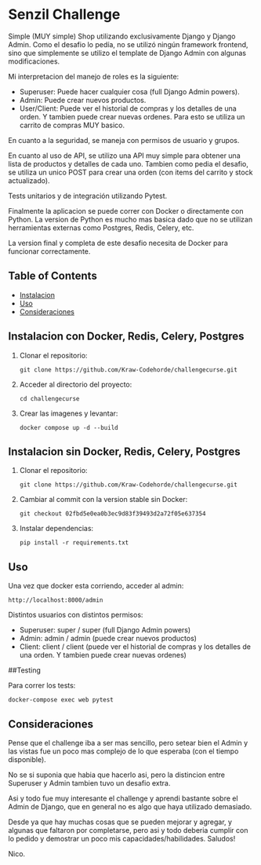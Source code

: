 # Senzil Challenge

Simple (MUY simple) Shop utilizando exclusivamente Django y Django Admin. 
Como el desafio lo pedía, no se utilizó ningún framework frontend, sino que simplemente se utilizo el template de Django Admin con algunas modificaciones.

Mi interpretacion del manejo de roles es la siguiente: 
- Superuser: Puede hacer cualquier cosa (full Django Admin powers).
- Admin: Puede crear nuevos productos.
- User/Client: Puede ver el historial de compras y los detalles de una orden. Y tambien puede crear nuevas ordenes. Para esto se utiliza un carrito de compras MUY basico.

En cuanto a la seguridad, se maneja con permisos de usuario y grupos.

En cuanto al uso de API, se utilizo una API muy simple para obtener una lista de productos y detalles de cada uno. Tambien como pedia el desafio, se utiliza un unico POST para crear una orden (con items del carrito y stock actualizado).

Tests unitarios y de integración utilizando Pytest.

Finalmente la aplicacion se puede correr con Docker o directamente con Python. La version de Python es mucho mas basica dado que no se utilizan herramientas externas como Postgres, Redis, Celery, etc.

La version final y completa de este desafio necesita de Docker para funcionar correctamente.


## Table of Contents

- [Instalacion](#instalacion)
- [Uso](#uso)
- [Consideraciones](#consideraciones)

## Instalacion con Docker, Redis, Celery, Postgres

1. Clonar el repositorio:
   ```
   git clone https://github.com/Kraw-Codehorde/challengecurse.git
   ```
2. Acceder al directorio del proyecto:
   ```   
   cd challengecurse
   ```
3. Crear las imagenes y levantar:
   ```
   docker compose up -d --build
   ```
## Instalacion sin Docker, Redis, Celery, Postgres

1. Clonar el repositorio:
   ```
   git clone https://github.com/Kraw-Codehorde/challengecurse.git
   ```
2. Cambiar al commit con la version stable sin Docker:
   ```
   git checkout 02fbd5e0ea0b3ec9d83f39493d2a72f05e637354
   ```
3. Instalar dependencias:
   ```
   pip install -r requirements.txt
   ```

## Uso

Una vez que docker esta corriendo, acceder al admin:
```
http://localhost:8000/admin
```
Distintos usuarios con distintos permisos:
- Superuser: super / super (full Django Admin powers)
- Admin: admin / admin (puede crear nuevos productos)
- Client: client / client (puede ver el historial de compras y los detalles de una orden. Y tambien puede crear nuevas ordenes)

##Testing

Para correr los tests:
```
docker-compose exec web pytest
```

## Consideraciones

Pense que el challenge iba a ser mas sencillo, pero setear bien el Admin y las vistas fue un poco mas complejo de lo que esperaba (con el tiempo disponible).

No se si suponia que habia que hacerlo asi, pero la distincion entre Superuser y Admin tambien tuvo un desafio extra.

Asi y todo fue muy interesante el challenge y aprendi bastante sobre el Admin de Django, que en general no es algo que haya utilizado demasiado.

Desde ya que hay muchas cosas que se pueden mejorar y agregar, y algunas que faltaron por completarse, pero asi y todo deberia cumplir con lo pedido y demostrar un poco mis capacidades/habilidades. Saludos!

Nico.
